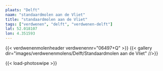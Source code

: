 ```yaml
---
plaats: "Delft"
naam: "standaardmolen aan de Vliet"
title: "standaardmolen aan de Vliet"
tags: ["verdwenen", "delft", "verdwenen-delft"]
lat: 52.018107
lon: 4.351593
---
```

{{< verdwenenmolenheader verdwenennr="06497+Q" >}}
{{< gallery dir="images/verdwenenmolens/Delft/Standaardmolen aan de Vliet" //>}}

{{< load-photoswipe >}}
